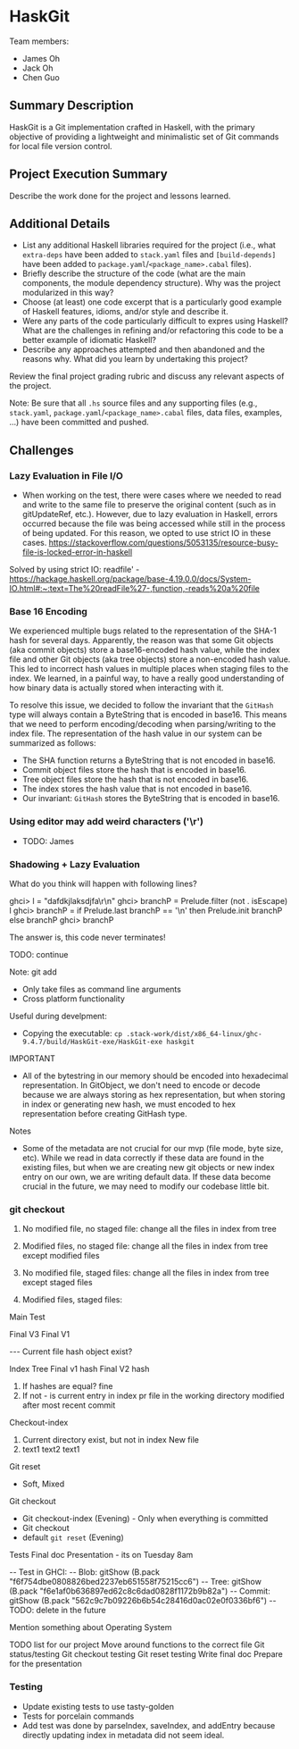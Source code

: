 # HaskGit

Team members:

- James Oh
- Jack Oh
- Chen Guo

## Summary Description

HaskGit is a Git implementation crafted in Haskell, with the primary objective of providing a lightweight and minimalistic set of Git commands for local file version control.

## Project Execution Summary

Describe the work done for the project and lessons learned.

## Additional Details

- List any additional Haskell libraries required for the project (i.e., what
  `extra-deps` have been added to `stack.yaml` files and `[build-depends]` have
  been added to `package.yaml`/`<package_name>.cabal` files).
- Briefly describe the structure of the code (what are the main components, the
  module dependency structure). Why was the project modularized in this way?
- Choose (at least) one code excerpt that is a particularly good example of
  Haskell features, idioms, and/or style and describe it.
- Were any parts of the code particularly difficult to expres using Haskell?
  What are the challenges in refining and/or refactoring this code to be a
  better example of idiomatic Haskell?
- Describe any approaches attempted and then abandoned and the reasons why. What
  did you learn by undertaking this project?

Review the final project grading rubric and discuss any relevant aspects of the
project.

Note: Be sure that all `.hs` source files and any supporting files (e.g.,
`stack.yaml`, `package.yaml`/`<package_name>.cabal` files, data files, examples,
...) have been committed and pushed.

## Challenges
### Lazy Evaluation in File I/O
- When working on the test, there were cases where we needed to read and write to the same file to preserve the original content (such as in gitUpdateRef, etc.). However, due to lazy evaluation in Haskell, errors occurred because the file was being accessed while still in the process of being updated. For this reason, we opted to use strict IO in these cases.
https://stackoverflow.com/questions/5053135/resource-busy-file-is-locked-error-in-haskell

Solved by using strict IO: readfile' - https://hackage.haskell.org/package/base-4.19.0.0/docs/System-IO.html#:~:text=The%20readFile%27-,function,-reads%20a%20file

### Base 16 Encoding
We experienced multiple bugs related to the representation of the SHA-1 hash for several days. Apparently, the reason was that some Git objects (aka commit objects) store a base16-encoded hash value, while the index file and other Git objects (aka tree objects) store a non-encoded hash value. This led to incorrect hash values in multiple places when staging files to the index. We learned, in a painful way, to have a really good understanding of how binary data is actually stored when interacting with it.

To resolve this issue, we decided to follow the invariant that the `GitHash` type will always contain a ByteString that is encoded in base16. This means that we need to perform encoding/decoding when parsing/writing to the index file. The representation of the hash value in our system can be summarized as follows:

- The SHA function returns a ByteString that is not encoded in base16.
- Commit object files store the hash that is encoded in base16.
- Tree object files store the hash that is not encoded in base16.
- The index stores the hash value that is not encoded in base16.
- Our invariant: `GitHash` stores the ByteString that is encoded in base16.

### Using editor may add weird characters ('\r')
- TODO: James

### Shadowing + Lazy Evaluation
What do you think will happen with following lines?

ghci> l = "dafdkjlaksdjfa\r\n"
ghci> branchP = Prelude.filter (not . isEscape) l
ghci> branchP = if Prelude.last branchP == '\n' then Prelude.init branchP else branchP
ghci> branchP

The answer is, this code never terminates!

TODO: continue

<!-- Proving the IO heavy application can still have benefits by using Haskell as implementation language -->


Note:
git add
- Only take files as command line arguments
- Cross platform functionality

Useful during develpment:
- Copying the executable: `cp .stack-work/dist/x86_64-linux/ghc-9.4.7/build/HaskGit-exe/HaskGit-exe haskgit`


IMPORTANT
- All of the bytestring in our memory should be encoded into hexadecimal representation. In GitObject, we don't need to encode or decode because we are always storing as hex representation, but when storing in index or generating new hash, we must encoded to hex representation before creating GitHash type.


Notes
- Some of the metadata are not crucial for our mvp (file mode, byte size, etc). While we read in data correctly if these data are found in the existing files, but when we are creating new git objects or new index entry on our own, we are writing default data. If these data become crucial in the future, we may need to modify our codebase little bit.


<!-- TODO: delete -->
### git checkout
1. No modified file, no staged file: change all the files in index from tree

2. Modified files, no staged file: change all the files in index from tree except modified files

3. No modified file, staged files: change all the files in index from tree except staged files

4. Modified files, staged files: 


Main                Test

Final V3            Final V1
<!--  add Modify Final -->
--- Current file hash object exist?

Index             Tree
Final v1 hash     Final V2 hash

1. If hashes are equal? fine
2. If not - is current entry in index pr file in the working directory modified after most recent commit 


Checkout-index
1. Current directory exist, but not in index
New file
2. text1 text2      text1


Git reset
- Soft, Mixed

Git checkout
- Git checkout-index (Evening) - Only when everything is committed
- Git checkout
- default `git reset` (Evening)

Tests
Final doc
Presentation - its on Tuesday 8am 


-- Test in GHCI:
-- Blob: gitShow (B.pack "f6f754dbe0808826bed2237eb651558f75215cc6")
-- Tree: gitShow (B.pack "f6e1af0b636897ed62c8c6dad0828f1172b9b82a")
-- Commit: gitShow (B.pack "562c9c7b09226b6b54c28416d0ac02e0f0336bf6")
-- TODO: delete in the future

Mention something about Operating System


TODO list for our project
Move around functions to the correct file
Git status/testing
Git checkout testing
Git reset testing
Write final doc
Prepare for the presentation


### Testing
- Update existing tests to use tasty-golden
- Tests for porcelain commands
- Add test was done by parseIndex, saveIndex, and addEntry because directly updating index in metadata did not seem ideal.
